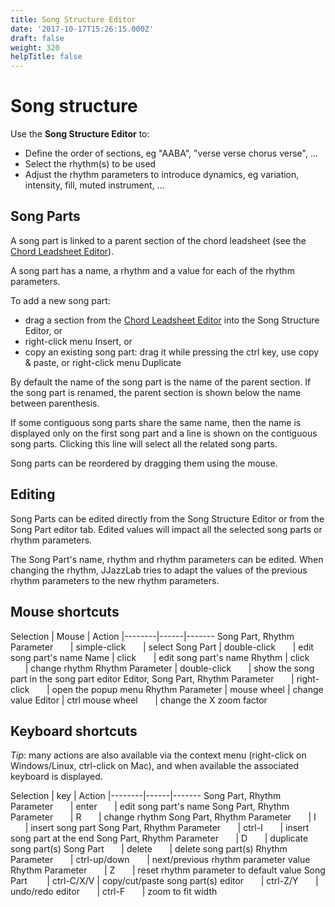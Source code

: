 ```yaml
---
title: Song Structure Editor
date: '2017-10-17T15:26:15.000Z'
draft: false
weight: 320
helpTitle: false
---
```


# Song structure

Use the **Song Structure Editor** to:

* Define the order of sections, eg "AABA", "verse verse chorus verse", ...
* Select the rhythm\(s\) to be used 
* Adjust the rhythm parameters to introduce dynamics, eg variation, intensity, fill, muted instrument, ...

## Song Parts

A song part is linked to a parent section of the chord leadsheet \(see the [Chord Leadsheet Editor](../chord-leadsheet-editor)\).

A song part has a name, a rhythm and a value for each of the rhythm parameters.

To add a new song part:

* drag a section from the [Chord Leadsheet Editor](../chord-leadsheet-editor) into the Song Structure Editor, or
* right-click menu Insert, or 
* copy an existing song part: drag it while pressing the ctrl key, use copy & paste, or right-click menu Duplicate

By default the name of the song part is the name of the parent section. If the song part is renamed, the parent section is shown below the name between parenthesis.

If some contiguous song parts share the same name, then the name is displayed only on the first song part and a line is shown on the contiguous song parts. Clicking this line will select all the related song parts.

Song parts can be reordered by dragging them using the mouse.

## Editing

Song Parts can be edited directly from the Song Structure Editor or from the Song Part editor tab. Edited values will impact all the selected song parts or rhythm parameters.

The Song Part's name, rhythm and rhythm parameters can be edited. When changing the rhythm, JJazzLab tries to adapt the values of the previous rhythm parameters to the new rhythm parameters.

## Mouse shortcuts

Selection \| Mouse \| Action \|--------\|------\|------- Song Part, Rhythm Parameter       \| simple-click       \| select Song Part \| double-click       \| edit song part's name Name \| click       \| edit song part's name Rhythm \| click       \| change rhythm Rhythm Parameter \| double-click       \| show the song part in the song part editor Editor, Song Part, Rhythm Parameter       \| right-click       \| open the popup menu Rhythm Parameter \| mouse wheel \| change value Editor \| ctrl mouse wheel       \| change the X zoom factor

## Keyboard shortcuts

_Tip_: many actions are also available via the context menu \(right-click on Windows/Linux, ctrl-click on Mac\), and when available the associated keyboard is displayed.

Selection \| key \| Action \|--------\|------\|------- Song Part, Rhythm Parameter       \| enter       \| edit song part's name Song Part, Rhythm Parameter       \| R       \| change rhythm Song Part, Rhythm Parameter       \| I       \| insert song part Song Part, Rhythm Parameter       \| ctrl-I       \| insert song part at the end Song Part, Rhythm Parameter       \| D       \| duplicate song part\(s\) Song Part       \| delete       \| delete song part\(s\) Rhythm Parameter       \| ctrl-up/down       \| next/previous rhythm parameter value Rhythm Parameter       \| Z       \| reset rhythm parameter to default value Song Part        \| ctrl-C/X/V \| copy/cut/paste song part\(s\) editor       \| ctrl-Z/Y       \| undo/redo editor       \| ctrl-F       \| zoom to fit width

